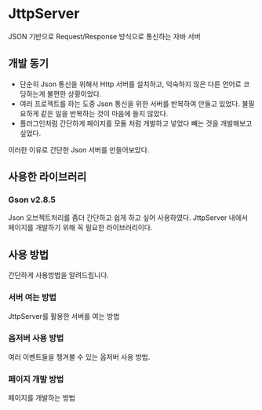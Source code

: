 # JttpServer
JSON 기반으로 Request/Response 방식으로 통신하는 자바 서버

## 개발 동기
- 단순히 Json 통신을 위해서 Http 서버를 설치하고, 익숙하지 않은 다른 언어로 코딩하는게 불편한 상황이었다.
- 여러 프로젝트를 하는 도중 Json 통신을 위한 서버를 반복하여 만들고 있었다. 불필요하게 같은 일을 반복하는 것이 마음에 들지 않았다.
- 플러그인처럼 간단하게 페이지를 모듈 처럼 개발하고 넣었다 빼는 것을 개발해보고 싶었다.

이러한 이유로 간단한 Json 서버를 만들어보았다.

## 사용한 라이브러리
### Gson v2.8.5
Json 오브젝트처리를 좀더 간단하고 쉽게 하고 싶어 사용하였다.
JttpServer 내에서 페이지를 개발하기 위해 꼭 필요한 라이브러리이다.

## 사용 방법
간단하게 사용방법을 알려드립니다.
### 서버 여는 방법
JttpServer를 활용한 서버를 여는 방법
### 옵저버 사용 방법
여러 이벤트들을 챙겨볼 수 있는 옵저버 사용 방법.
### 페이지 개발 방법
페이지를 개발하는 방법


